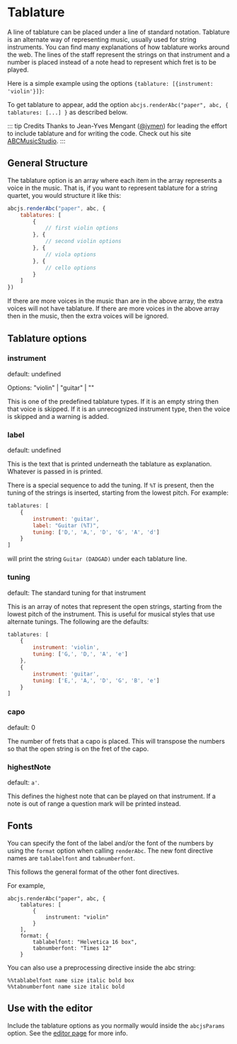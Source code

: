 # Tablature

A line of tablature can be placed under a line of standard notation. Tablature is an alternate way
of representing music, usually used for string instruments. You can find many explanations of
how tablature works around the web. The lines of the staff represent the strings on that
instrument and a number is placed instead of a note head to represent which fret is to be played.

Here is a simple example using the options `{tablature: [{instrument: 'violin'}]}`:

<show-and-render-abc :abc="`X:1\nT: Cooley's\nM: 4/4\nL: 1/8\nR: reel\nK: G\n|:D2|EB{c}BA B2 EB|~B2 AB dBAG|FDAD BDAD|FDAD dAFD|\n`" :options="{tablature: [ {instrument: 'violin'}]}">
</show-and-render-abc>

To get tablature to appear, add the option `abcjs.renderAbc("paper", abc, { tablatures: [...] }` as described below.

::: tip Credits
Thanks to Jean-Yves Mengant ([@jymen](https://github.com/jymen)) for leading the effort to include tablature and for writing the code. Check out his site [ABCMusicStudio](https://www.jymengant.org/).
:::

## General Structure

The tablature option is an array where each item in the array represents a voice in the music. That is,
if you want to represent tablature for a string quartet, you would structure it like this:
```javascript
abcjs.renderAbc("paper", abc, {
	tablatures: [
		{
			// first violin options
		}, {
			// second violin options
		}, {
			// viola options
		}, {
			// cello options
		}
	]
})
```
If there are more voices in the music than are in the above array, the extra voices will not have tablature. If there
are more voices in the above array then in the music, then the extra voices will be ignored.

## Tablature options

### instrument
default: undefined

Options: "violin" | "guitar" | ""

This is one of the predefined tablature types. If it is an empty string then that voice is skipped.
If it is an unrecognized instrument type, then the voice is skipped and a warning is added.

### label
default: undefined

This is the text that is printed underneath the tablature as explanation. Whatever is passed in is printed.

There is a special sequence to add the tuning. If `%T` is present, then the tuning of the strings is inserted, starting
from the lowest pitch. For example:
```javascript
tablatures: [
	{
		instrument: 'guitar',
		label: "Guitar (%T)",
		tuning: ['D,', 'A,', 'D', 'G', 'A', 'd']
	}
]
```
will print the string `Guitar (DADGAD)` under each tablature line.


### tuning
default: The standard tuning for that instrument

This is an array of notes that represent the open strings, starting from the lowest pitch
of the instrument. This is useful for musical styles that use alternate tunings. The following are the
defaults:

```javascript
tablatures: [
	{
		instrument: 'violin',
		tuning: ['G,', 'D,', 'A', 'e']
	},
	{
		instrument: 'guitar',
		tuning: ['E,', 'A,', 'D', 'G', 'B', 'e']
	}
]
```

### capo
default: 0

The number of frets that a capo is placed. This will transpose the numbers so that the open
string is on the fret of the capo.

### highestNote
default: `a'`.

This defines the highest note that can be played on that instrument. If a note is out of range a question mark will be printed instead.

## Fonts

You can specify the font of the label and/or the font of the numbers by using the `format` option
when calling `renderAbc`. The new font directive names are `tablabelfont` and `tabnumberfont`.

This follows the general format of the other font directives.

For example,

```
abcjs.renderAbc("paper", abc, {
	tablatures: [
		{
			instrument: "violin"
		}
    ],
    format: {
        tablabelfont: "Helvetica 16 box",
        tabnumberfont: "Times 12"
    }
```


You can also use a preprocessing directive inside the abc string:

```
%%tablabelfont name size italic bold box
%%tabnumberfont name size italic bold
```

## Use with the editor

Include the tablature options as you normally would inside the `abcjsParams` option. See the [editor page](../interactive/interactive-editor.md) for more info.
